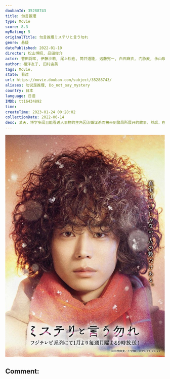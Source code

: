 ```yaml
---
doubanId: 35288743
title: 勿言推理
type: Movie
score: 8.3
myRating: 5
originalTitle: 勿言推理ミステリと言う勿れ
genre: 悬疑
datePublished: 2022-01-10
director: 松山博昭, 品田俊介
actor: 菅田将晖, 伊藤沙莉, 尾上松也, 筒井道隆, 远藤宪一, 白石麻衣, 门胁麦, 永山瑛太, 水川麻美, 柄本佑, 佐佐木藏之介, 佐津川爱美, 森下能幸, 久保田悠来, 森永悠希, 田口浩正, 金田明夫, 阿部亮平, 涩谷谦人, 池内万作, 柊木阳太, 北村匠海, 冈山天音, 阿南敦子, 铃木浩介, 相岛一之, 小日向文世, 堀部圭亮, 藤枝喜辉, 内田岭衣奈, 早乙女太一, 志田未来, 船越英一郎, 古河耕史, 高畑淳子, 关惠美, 千原浩史, 夏子, 森冈龙, 松本若菜, 水野智则
author: 相泽友子, 田村由美
tags: Movie, 
state: 看过
url: https://movie.douban.com/subject/35288743/
aliases: 勿说是推理, Do_not_say_mystery
country: 日本
language: 日语
IMDb: tt16434892
time: 
createTime: 2023-01-24 00:28:02
collectionDate: 2022-06-14
desc: 某天，博学多闻且能看透人事物的主角因涉嫌谋杀而被带到警局所展开的故事。然后，在接受侦讯的过程中，注意到隐藏在案件背后的线索和警探们的担忧。之后，他就经常卷入麻烦中，但他总是以自己的节奏表达他的观点，以...
---
```


![image](assets/p2824326234.jpg)

Comment: 
---

